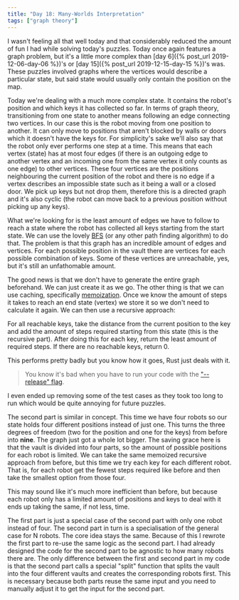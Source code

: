 ```yaml
---
title: "Day 18: Many-Worlds Interpretation"
tags: ["graph theory"]
---
```


I wasn't feeling all that well today and that considerably reduced the amount of fun I had while solving today's puzzles. Today once again features a graph problem, but it's a little more complex than [day 6]({% post_url 2019-12-06-day-06 %})'s or [day 15]({% post_url 2019-12-15-day-15 %})'s was.
These puzzles involved graphs where the vertices would describe a particular state, but said state would usually only contain the position on the map.

Today we're dealing with a much more complex state. It contains the robot's position and which keys it has collected so far.
In terms of graph theory, transitioning from one state to another means following an edge connecting two vertices. In our case this is the robot moving from one position to another.
It can only move to positions that aren't blocked by walls or doors which it doesn't have the keys for. For simplicity's sake we'll also say that the robot only ever performs one step at a time.
This means that each vertex (state) has at most four edges (if there is an outgoing edge to another vertex and an incoming one from the same vertex it only counts as one edge) to other vertices.
These four vertices are the positions neighbouring the current position of the robot and there is no edge if a vertex describes an impossible state such as it being a wall or a closed door.
We pick up keys but not drop them, therefore this is a directed graph and it's also cyclic (the robot can move back to a previous position without picking up any keys).

What we're looking for is the least amount of edges we have to follow to reach a state where the robot has collected all keys starting from the start state. We can use the lovely [BFS](https://en.wikipedia.org/wiki/Breadth-first_search) (or any other path finding algorithm) to do that.
The problem is that this graph has an incredible amount of edges and vertices. For each possible position in the vault there are vertices for each possible combination of keys. Some of these vertices are unreachable, yes, but it's still an unfathomable amount.

The good news is that we don't have to generate the entire graph beforehand. We can just create it as we go. The other thing is that we can use caching, specifically [memoization](https://en.wikipedia.org/wiki/Memoization). Once we know the amount of steps it takes to reach an end state (vertex) we store it so we don't need to calculate it again.
We can then use a recursive approach:

For all reachable keys, take the distance from the current position to the key and add the amount of steps required starting from this state (this is the recursive part).
After doing this for each key, return the least amount of required steps.
If there are no reachable keys, return 0.

This performs pretty badly but you know how it goes, Rust just deals with it.

> You know it's bad when you have to run your code with the ["\-\-release" flag](https://doc.rust-lang.org/book/ch14-01-release-profiles.html).

I even ended up removing some of the test cases as they took too long to run which would be quite annoying for future puzzles.

The second part is similar in concept. This time we have four robots so our state holds four different positions instead of just one. This turns the three degrees of freedom (two for the position and one for the keys) from before into **nine**. The graph just got a whole lot bigger. The saving grace here is that the vault is divided into four parts, so the amount of possible positions for each robot is limited.
We can take the same memoized recursive approach from before, but this time we try each key for each different robot. That is, for each robot get the fewest steps required like before and then take the smallest option from those four.

This may sound like it's much more inefficient than before, but because each robot only has a limited amount of positions and keys to deal with it ends up taking the same, if not less, time.

The first part is just a special case of the second part with only one robot instead of four. The second part in turn is a specialisation of the general case for N robots. The core idea stays the same.
Because of this I rewrote the first part to re-use the same logic as the second part.
I had already designed the code for the second part to be agnostic to how many robots there are.
The only difference between the first and second part in my code is that the second part calls a special "split" function that splits the vault into the four different vaults and creates the corresponding robots first. This is necessary because both parts reuse the same input and you need to manually adjust it to get the input for the second part.
